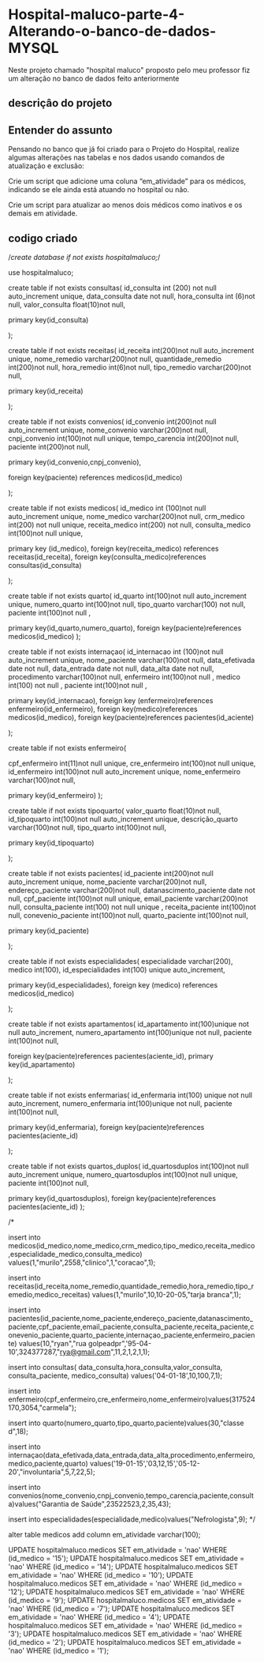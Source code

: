 # Hospital-maluco-parte-4-Alterando-o-banco-de-dados-MYSQL
Neste projeto chamado "hospital maluco" proposto pelo meu professor fiz um alteraçâo no banco de dados feito anteriormente

## descriçâo do projeto

## Entender do assunto
Pensando no banco que já foi criado para o Projeto do Hospital, realize algumas alterações nas tabelas e nos dados usando comandos de atualização e exclusão:

Crie um script que adicione uma coluna “em_atividade” para os médicos, indicando se ele ainda está atuando no hospital ou não. 

Crie um script para atualizar ao menos dois médicos como inativos e os demais em atividade.


## codigo criado
/*create database if not exists hospitalmaluco;*/

use hospitalmaluco;

create table if not exists consultas(
id_consulta int (200) not null auto_increment unique,
data_consulta date not null,
hora_consulta int (6)not null,
valor_consulta float(10)not null,

primary key(id_consulta)

);

create table if not exists receitas(
id_receita int(200)not null auto_increment unique,
nome_remedio varchar(200)not null,
quantidade_remedio int(200)not null,
hora_remedio int(6)not null,
tipo_remedio varchar(200)not null,



primary key(id_receita)

);


create table if not exists convenios(
id_convenio int(200)not null auto_increment unique,
nome_convenio varchar(200)not null,
cnpj_convenio int(100)not null unique,
tempo_carencia int(200)not null,
paciente int(200)not null,

primary key(id_convenio,cnpj_convenio),

foreign key(paciente) references medicos(id_medico)

);



create table if not exists medicos(
id_medico  int (100)not null auto_increment unique,
nome_medico varchar(200)not null,
crm_medico  int(200) not null unique,
receita_medico int(200) not null,
consulta_medico int(100)not null unique,

primary key (id_medico),
foreign key(receita_medico) references receitas(id_receita),
foreign key(consulta_medico)references consultas(id_consulta)



 

);


create table if not exists quarto(
id_quarto int(100)not null auto_increment unique,
numero_quarto int(100)not null,
tipo_quarto varchar(100) not null,
paciente int(100)not null ,


primary key(id_quarto,numero_quarto),
foreign key(paciente)references medicos(id_medico)
);

create table  if not exists  internaçao(
id_internacao int (100)not null auto_increment unique,
nome_paciente  varchar(100)not null,
data_efetivada date not null,
data_entrada date not null,
data_alta   date not null,
procedimento varchar(100)not null,
enfermeiro int(100)not null ,
medico int(100) not null ,
paciente int(100)not null ,

primary key(id_internacao),
foreign key (enfermeiro)references enfermeiro(id_enfermeiro),
foreign key(medico)references medicos(id_medico),
foreign key(paciente)references pacientes(id_aciente)



);



create table if not exists enfermeiro(

cpf_enfermeiro int(11)not null unique,
cre_enfermeiro int(100)not null unique,
id_enfermeiro int(100)not null auto_increment unique,
nome_enfermeiro varchar(100)not null,


primary key(id_enfermeiro)
);

create table if not exists tipoquarto(
valor_quarto float(10)not null,
id_tipoquarto int(100)not null auto_increment unique,
descrição_quarto varchar(100)not null,
tipo_quarto int(100)not null,

primary key(id_tipoquarto)

);

create table if not exists pacientes(
id_paciente int(200)not null auto_increment unique,
nome_paciente varchar(200)not null,
endereço_paciente varchar(200)not null,
datanascimento_paciente date not null,
cpf_paciente int(100)not null unique,
email_paciente varchar(200)not null,
consulta_paciente int(100) not null unique ,
receita_paciente int(100)not null,
conevenio_paciente int(100)not null,
quarto_paciente int(100)not null,

primary key(id_paciente)


);

create table if not exists especialidades(
especialidade varchar(200),
medico int(100),
id_especialidades int(100) unique auto_increment,

primary key(id_especialidades),
foreign key (medico) references medicos(id_medico)

);

create table if not exists apartamentos(
id_apartamento int(100)unique not null auto_increment,
numero_apartamento int(100)unique not null,
paciente int(100)not null,

foreign key(paciente)references pacientes(aciente_id),
primary key(id_apartamento)


);

create table if not exists enfermarias(
id_enfermaria int(100) unique not null auto_increment,
numero_enfermaria int(100)unique  not null,
paciente int(100)not null,

primary key(id_enfermaria),
foreign key(paciente)references pacientes(aciente_id)





);

create table if not exists quartos_duplos(
id_quartosduplos int(100)not null auto_increment unique,
numero_quartosduplos int(100)not null unique,
paciente int(100)not null,

primary key(id_quartosduplos),
foreign key(paciente)references pacientes(aciente_id)
);


/*

insert into  medicos(id_medico,nome_medico,crm_medico,tipo_medico,receita_medico,especialidade_medico,consulta_medico)
values(1,"murilo",2558,"clinico",1,"coracao",1);


insert into receitas(id_receita,nome_remedio,quantidade_remedio,hora_remedio,tipo_remedio,medico_receitas)
values(1,"murilo",10,10-20-05,"tarja branca",1);




insert into pacientes(id_paciente,nome_paciente,endereço_paciente,datanascimento_paciente,cpf_paciente,email_paciente,consulta_paciente,receita_paciente,conevenio_paciente,quarto_paciente,internaçao_paciente,enfermeiro_paciente)
values(10,"ryan","rua golpeadpr",'95-04-10',324377287,"rya@gmail.com",11,2,1,2,1,1);

insert into consultas( data_consulta,hora_consulta,valor_consulta, consulta_paciente,  medico_consulta)
 values('04-01-18',10,100,7,1);

insert into enfermeiro(cpf_enfermeiro,cre_enfermeiro,nome_enfermeiro)values(317524170,3054,"carmela");

insert into quarto(numero_quarto,tipo_quarto,paciente)values(30,"classe d",18);

insert into internaçao(data_efetivada,data_entrada,data_alta,procedimento,enfermeiro,medico,paciente,quarto)
values('19-01-15','03,12,15','05-12-20',"involuntaria",5,7,22,5);

insert into convenios(nome_convenio,cnpj_convenio,tempo_carencia,paciente,consulta)values("Garantia de Saúde",23522523,2,35,43);

insert into especialidades(especialidade,medico)values("Nefrologista",9); */

alter table medicos add column em_atividade varchar(100);

UPDATE hospitalmaluco.medicos SET em_atividade = 'nao' WHERE (id_medico = '15');
UPDATE hospitalmaluco.medicos SET em_atividade = 'nao' WHERE (id_medico = '14');
UPDATE hospitalmaluco.medicos SET em_atividade = 'nao' WHERE (id_medico = '10');
UPDATE hospitalmaluco.medicos SET em_atividade = 'nao' WHERE (id_medico = '12');
UPDATE hospitalmaluco.medicos SET em_atividade = 'nao' WHERE (id_medico = '9');
UPDATE hospitalmaluco.medicos SET em_atividade = 'nao' WHERE (id_medico = '7');
UPDATE hospitalmaluco.medicos SET em_atividade = 'nao' WHERE (id_medico = '4');
UPDATE hospitalmaluco.medicos SET em_atividade = 'nao' WHERE (id_medico = '3');
UPDATE hospitalmaluco.medicos SET em_atividade = 'nao' WHERE (id_medico = '2');
UPDATE hospitalmaluco.medicos SET em_atividade = 'nao' WHERE (id_medico = '1');









